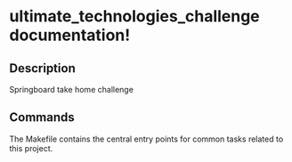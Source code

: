 # ultimate_technologies_challenge documentation!

## Description

Springboard take home challenge

## Commands

The Makefile contains the central entry points for common tasks related to this project.

